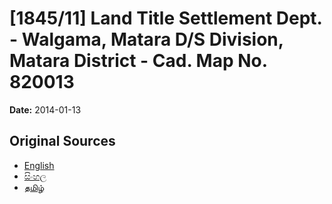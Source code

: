 # [1845/11] Land Title Settlement Dept. - Walgama, Matara D/S Division, Matara District - Cad. Map No. 820013

**Date:** 2014-01-13

## Original Sources

- [English](https://documents.gov.lk/view/extra-gazettes/2014/1/1845-11_E.pdf)
- [සිංහල](https://documents.gov.lk/view/extra-gazettes/2014/1/1845-11_S.pdf)
- [தமிழ்](https://documents.gov.lk/view/extra-gazettes/2014/1/1845-11_T.pdf)
